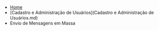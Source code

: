 * [Home](/)
* [Cadastro e Administração de Usuários](Cadastro e Administração de Usuários.md)
* Envio de Mensagens em Massa
<!--stackedit_data:
eyJoaXN0b3J5IjpbMTQwMDY4MTU1OF19
-->